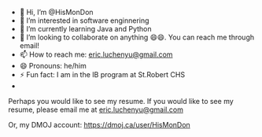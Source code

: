 - 👋 Hi, I’m @HisMonDon
- 👀 I’m interested in software enginnering
- 🌱 I’m currently learning Java and Python
- 💞️ I’m looking to collaborate on anything 😄😄. You can reach me through email!
- 📫 How to reach me: eric.luchenyu@gmail.com
- 😄 Pronouns: he/him
- ⚡ Fun fact: I am in the IB program at St.Robert CHS
- 
<!---
HisMonDon/HisMonDon is a ✨ special ✨ repository because its `README.md` (this file) appears on your GitHub profile.
You can click the Preview link to take a look at your changes.
--->
Perhaps you would like to see my resume. If you would like to see my resume, please email me at eric.luchenyu@gmail.com

Or, my DMOJ account: https://dmoj.ca/user/HisMonDon
